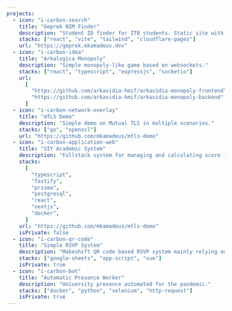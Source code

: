 ```yaml
---
projects:
  - icon: "i-carbon-search"
    title: "Geprek NIM Finder"
    description: "Student ID finder for ITB students. Static site with no backend."
    stacks: ["react", "vite", "tailwind", "cloudflare-pages"]
    url: "https://geprek.mkamadeus.dev"
  - icon: "i-carbon-idea"
    title: "Arkalogica Monopoly"
    description: "Simple monopoly-like game based on websockets."
    stacks: ["react", "typescript", "expressjs", "socketio"]
    url:
      [
        "https://github.com/arkavidia-hmif/arkavidia-monopoly-frontend",
        "https://github.com/arkavidia-hmif/arkavidia-monopoly-backend",
      ]
  - icon: "i-carbon-network-overlay"
    title: "mTLS Demo"
    description: "Simple demo on Mutual TLS in multiple scenarios."
    stacks: ["go", "openssl"]
    url: "https://github.com/mkamadeus/mtls-demo"
  - icon: "i-carbon-application-web"
    title: "SIY Academic System"
    description: "Fullstack system for managing and calculating score for use in FTMD ITB"
    stacks:
      [
        "typescript",
        "fastify",
        "prisma",
        "postgresql",
        "react",
        "nextjs",
        "docker",
      ]
    url: "https://github.com/mkamadeus/mtls-demo"
    isPrivate: false
  - icon: "i-carbon-qr-code"
    title: "Simple RSVP System"
    description: "Makeshift QR code based RSVP system mainly relying on Google Suite"
    stacks: ["google-sheets", "app-script", "vue"]
    isPrivate: true
  - icon: "i-carbon-bot"
    title: "Automatic Presence Worker"
    description: "University presence automated for the pandemic."
    stacks: ["docker", "python", "selenium", "http-request"]
    isPrivate: true
---
```


<ProjectPage :projects="projects" />
